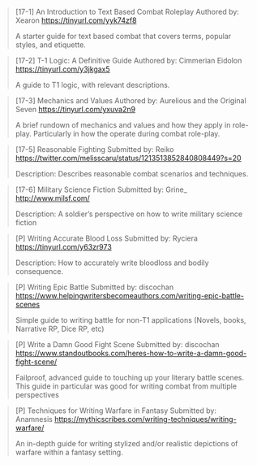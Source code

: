 > [17-1] An Introduction to Text Based Combat Roleplay
> Authored by: Xearon
> <https://tinyurl.com/yyk74zf8>
> 
> A starter guide for text based combat that covers terms, popular styles, and etiquette.

> [17-2] T-1 Logic: A Definitive Guide
> Authored by: Cimmerian Eidolon
> <https://tinyurl.com/y3jkgax5>
> 
> A guide to T1 logic, with relevant descriptions.

> [17-3] Mechanics and Values
> Authored by: Aurelious and the Original Seven 
> <https://tinyurl.com/yxuva2n9>
> 
> A brief rundown of mechanics and values and how they apply in role-play. Particularly in how the operate during combat role-play.

> [17-5] Reasonable Fighting
> Submitted by: Reiko
> <https://twitter.com/melisscaru/status/1213513852840808449?s=20>
> 
> Description: Describes reasonable combat scenarios and techniques.

> [17-6] Military Science Fiction
> Submitted by: Grine_
> <http://www.milsf.com/>
> 
> Description: A soldier’s perspective on how to write military science fiction

> [P] Writing Accurate Blood Loss
> Submitted by: Ryciera
> <https://tinyurl.com/y63zr973>
> 
> Description: How to accurately write bloodloss and bodily consequence.

> [P] Writing Epic Battle 
> Submitted by: discochan 
> <https://www.helpingwritersbecomeauthors.com/writing-epic-battle-scenes>
> 
> Simple guide to writing battle for non-T1 applications (Novels, books, Narrative RP, Dice RP, etc)

> [P] Write a Damn Good Fight Scene
> Submitted by: discochan
> <https://www.standoutbooks.com/heres-how-to-write-a-damn-good-fight-scene/>
> 
> Failproof, advanced guide to touching up your literary battle scenes. This guide in particular was good for writing combat from multiple perspectives

> [P] Techniques for Writing Warfare in Fantasy
> Submitted by: Anamnesis
> <https://mythicscribes.com/writing-techniques/writing-warfare/>
> 
> An in-depth guide for writing stylized and/or realistic depictions of warfare within a fantasy setting.